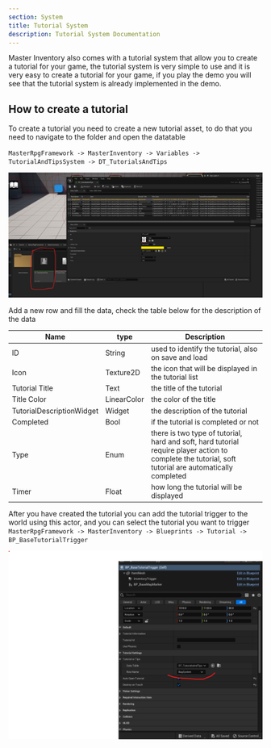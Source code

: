 ```yaml
---
section: System
title: Tutorial System
description: Tutorial System Documentation
---
```


Master Inventory also comes with a tutorial system that allow you to create a tutorial for your game, the tutorial system is very simple to use and it is very easy to create a tutorial for your game, if you play the demo you will see that the tutorial system is already implemented in the demo.

## How to create a tutorial

To create a tutorial you need to create a new tutorial asset, to do that you need to navigate to the folder and open the datatable

`MasterRpgFramework -> MasterInventory -> Variables -> TutorialAndTipsSystem -> DT_TutorialsAndTips`

![Img1](../../assets/docs/tutorial/img1.png)

Add a new row and fill the data, check the table below for the description of the data

| Name             | type | Description                                                                |
| ----------------- | ---- | ------------------------------------------------------------------ |
| ID | String | used to identify the tutorial, also on save and load |
| Icon | Texture2D | the icon that will be displayed in the tutorial list |
| Tutorial Title | Text | the title of the tutorial |
| Title Color | LinearColor | the color of the title |
| TutorialDescriptionWidget | Widget | the description of the tutorial |
| Completed | Bool | if the tutorial is completed or not |
| Type | Enum | there is two type of tutorial, hard and soft, hard tutorial require player action to complete the tutorial, soft tutorial are automatically completed |
| Timer | Float | how long the tutorial will be displayed |

After you have created the tutorial you can add the tutorial trigger to the world using this actor, and you can select the tutorial you want to trigger
`MasterRpgFramework -> MasterInventory -> Blueprints -> Tutorial -> BP_BaseTutorialTrigger`

![Img2](../../assets/docs/tutorial/img2.png)
